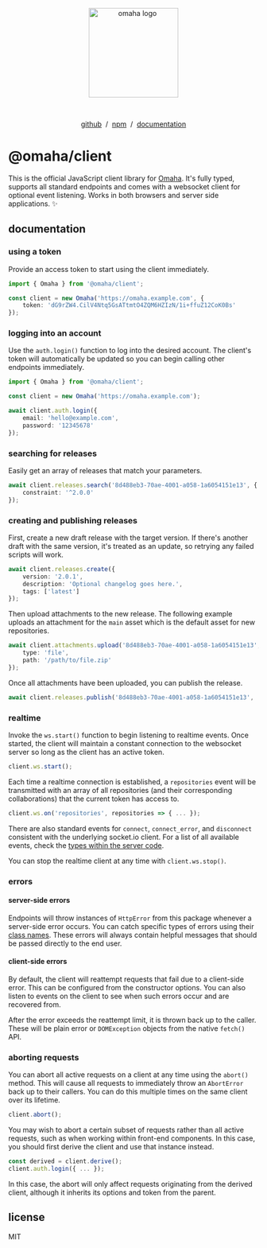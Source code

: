 <p align="center">
    <a href="https://github.com/omaha-js/omaha" target="_blank" rel="noopener noreferrer">
        <img width="180" src="https://i.bailey.sh/co96GjPYG6.png" alt="omaha logo">
    </a>
</p>
<br>
<p align="center">
    <a href="https://github.com/omaha-js/omaha-client-js" target="_blank" rel="noopener noreferrer">github</a> &nbsp;/&nbsp;
    <a href="https://www.npmjs.com/package/@omaha/client" target="_blank" rel="noopener noreferrer">npm</a> &nbsp;/&nbsp;
    <a href="https://docs.bailey.sh/omaha/" target="_blank" rel="noopener noreferrer">documentation</a>
</p>

# @omaha/client

This is the official JavaScript client library for [Omaha](https://github.com/omaha-js/omaha). It's fully typed,
supports all standard endpoints and comes with a websocket client for optional event listening. Works in both browsers
and server side applications. ✨

## documentation

### using a token

Provide an access token to start using the client immediately.

```ts
import { Omaha } from '@omaha/client';

const client = new Omaha('https://omaha.example.com', {
    token: 'dG9rZW4.CilV4Ntq5GsATtmtO4ZQM6HZIzN/1i+ffuZ12CoK0Bs'
});
```

### logging into an account

Use the `auth.login()` function to log into the desired account. The client's token will automatically be updated so
you can begin calling other endpoints immediately.

```ts
import { Omaha } from '@omaha/client';

const client = new Omaha('https://omaha.example.com');

await client.auth.login({
    email: 'hello@example.com',
    password: '12345678'
});
```

### searching for releases

Easily get an array of releases that match your parameters.

```ts
await client.releases.search('8d488eb3-70ae-4001-a058-1a6054151e13', {
    constraint: '^2.0.0'
});
```

### creating and publishing releases

First, create a new draft release with the target version. If there's another draft with the same version, it's treated
as an update, so retrying any failed scripts will work.

```ts
await client.releases.create({
    version: '2.0.1',
    description: 'Optional changelog goes here.',
    tags: ['latest']
});
```

Then upload attachments to the new release. The following example uploads an attachment for the `main` asset which is
the default asset for new repositories.

```ts
await client.attachments.upload('8d488eb3-70ae-4001-a058-1a6054151e13', '2.0.1', 'main', {
    type: 'file',
    path: '/path/to/file.zip'
});
```

Once all attachments have been uploaded, you can publish the release.

```ts
await client.releases.publish('8d488eb3-70ae-4001-a058-1a6054151e13', '2.0.1');
```

### realtime

Invoke the `ws.start()` function to begin listening to realtime events. Once started, the client will maintain a
constant connection to the websocket server so long as the client has an active token.

```ts
client.ws.start();
```

Each time a realtime connection is established, a `repositories` event will be transmitted with an array of all
repositories (and their corresponding collaborations) that the current token has access to.

```ts
client.ws.on('repositories', repositories => { ... });
```

There are also standard events for `connect`, `connect_error`, and `disconnect` consistent with the underlying
socket.io client. For a list of all available events, check the
[types within the server code](https://github.com/omaha-js/omaha/blob/2bb094c35094193fd0aeb589d821904a957396c4/packages/omaha-api/src/realtime/realtime.service.ts#L142).

You can stop the realtime client at any time with `client.ws.stop()`.

### errors

#### server-side errors

Endpoints will throw instances of `HttpError` from this package whenever a server-side error occurs. You can catch
specific types of errors using their [class names](https://github.com/omaha-js/client-js/tree/main/src/client/exceptions).
These errors will always contain helpful messages that should be passed directly to the end user.

#### client-side errors

By default, the client will reattempt requests that fail due to a client-side error. This can be configured from the
constructor options. You can also listen to events on the client to see when such errors occur and are recovered from.

After the error exceeds the reattempt limit, it is thrown back up to the caller. These will be plain error or
`DOMException` objects from the native `fetch()` API.

### aborting requests

You can abort all active requests on a client at any time using the `abort()` method. This will cause all requests to
immediately throw an `AbortError` back up to their callers. You can do this multiple times on the same client over its
lifetime.

```ts
client.abort();
```

You may wish to abort a certain subset of requests rather than all active requests, such as when working within
front-end components. In this case, you should first derive the client and use that instance instead.

```ts
const derived = client.derive();
client.auth.login({ ... });
```

In this case, the abort will only affect requests originating from the derived client, although it inherits its options
and token from the parent.

## license

MIT
